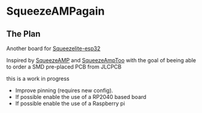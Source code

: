 # SqueezeAMPagain

## The Plan
Another board for [Squeezelite-esp32](https://github.com/sle118/squeezelite-esp32)


Inspired by [SqueezeAMP](https://github.com/philippe44/SqueezeAMP)  and [SqueezeAmpToo](https://github.com/rochuck/squeeze-amp-too)
with the goal of beeing able to order a SMD pre-placed PCB from JLCPCB

this is a work in progress

- Improve pinning (requires new config).
- If possible enable the use of a RP2040 based board
- If possible enable the use of a Raspberry pi